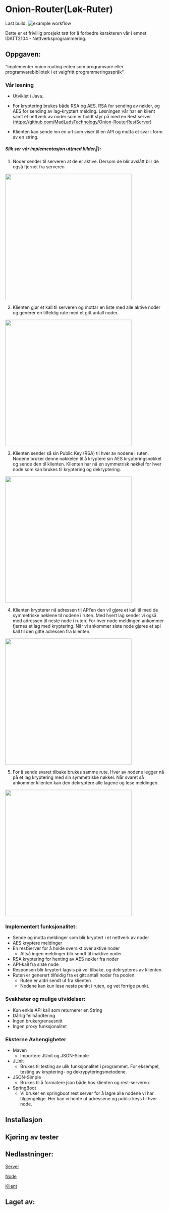 # Onion-Router(Løk-Ruter)

Last build: ![example workflow](https://github.com/MadLadsTechnology/Onion-Router/actions/workflows/maven.yml/badge.svg)

Dette er et frivillig prosjekt tatt for å forbedre karakteren vår i emnet IDATT2104 - Nettverksprogrammering.

## Oppgaven:
"Implementer onion routing enten som programvare eller programvarebibliotek i et valgfritt programmeringsspråk"

### Vår løsning

- Utviklet i  Java.

- For kryptering brukes både RSA og AES. RSA for sending av nøkler, og AES for sending av lag-kryptert melding.
Løsningen vår har en klient samt et nettverk av noder som er holdt styr på med en Rest server (https://github.com/MadLadsTechnology/Onion-RouterRestServer)

- Klienten kan sende inn en url som viser til en API og motta et svar i form av en string.

##### Slik ser vår implementasjon ut(med bilder🥵):

1. Noder sender til serveren at de er aktive. Dersom de blir avslått blir de også fjernet fra serveren 
 <img src="https://user-images.githubusercontent.com/70323886/159466951-373fc490-d940-4092-9fbd-faab83ef55ab.PNG" width="400" />

2. Klienten gjør et kall til serveren og mottar en liste med alle aktive noder og generer en tilfeldig rute med et gitt antall noder.
 <img src="https://user-images.githubusercontent.com/70323886/159466961-8bb9378b-4c0c-40c8-8e4e-20a940ee340f.PNG" width="400" />

3. Klienten sender så sin Public Key (RSA) til hver av nodene i ruten. Nodene bruker denne nøkkelen til å kryptere sin AES krypteringsnøkkel og sende den til klienten. Klienten har nå en symmetrisk nøkkel for hver node som kan brukes til kryptering og dekryptering.
<img src="https://user-images.githubusercontent.com/70323886/159466965-15d83313-851f-474b-b868-c69bf61c4847.PNG" width="400" />

4. Klienten krypterer nå adressen til API’en den vil gjøre et kall til med de symmetriske nøklene til nodene i ruten. Med hvert lag sender vi også med adressen til neste node i ruten. For hver node meldingen ankommer fjernes et lag med kryptering. Når vi ankommer siste node gjøres et api kall til den gitte adressen fra klienten.
<img src="https://user-images.githubusercontent.com/70323886/159466968-e48bd0d8-6a75-4aab-9a95-8a767389c0d3.PNG" width="400" />

5. For å sende svaret tilbake brukes samme rute. Hver av nodene legger nå på et lag kryptering med sin symmetriske nøkkel. Når svaret så ankommer klienten kan den dekryptere alle lagene og lese meldingen.
<img src="https://user-images.githubusercontent.com/70323886/159466970-fc407c1e-92e2-4028-8a9f-5f655eb62a9a.PNG" width="400" />

### Implementert funksjonalitet:
- Sende og motta meldinger som blir kryptert i et nettverk av noder
- AES kryptere meldinger
- En restServer for å holde oversikt over aktive noder
  - Altså ingen meldinger blir sendt til inaktive noder
- RSA kryptering for henting av AES nøkler fra noder
- API-kall fra siste node
- Responsen blir kryptert lagvis på vei tilbake, og dekrypteres av klienten.
- Ruten er generert tilfeldig fra et gitt antall noder fra poolen.
  - Ruten er aldri sendt ut fra klienten
  - Nodene kan kun lese neste punkt i ruten, og vet forrige punkt. 


### Svakheter og mulige utvidelser:
- Kun enkle API kall som returnerer en String
- Dårlig feilhåndtering
- Ingen brukergrensesnitt
- Ingen proxy funksjonalitet

### Eksterne Avhengigheter
- Maven
  - Importere JUnit og JSON-Simple
- JUnit
  - Brukes til testing av ulik funksjonalitet i programmet. For eksempel,  testing av kryptering- og dekrypyteringsmetodene.
- JSON-Simple
  - Brukes til å formatere json både hos klienten og rest-serveren.
- SpringBoot
  - Vi bruker en springboot rest server for å lagre alle nodene vi har tilgjengelige. Her kan vi hente ut adressene og public keys til hver node. 



## Installasjon

## Kjøring av tester

## Nedlastninger:

[Server](https://drive.google.com/file/d/11oPSGgrD7euX7Gd3Vi7d7JOvaoXATFlu/view?usp=sharing)

[Node](https://drive.google.com/file/d/1SF11X4rKvyfakynLaX-m0tSH-ZNS7VSY/view?usp=sharing)

[Klient](https://drive.google.com/file/d/1ra5Kxe1bR9RbT4D2TnwZ3wDKiVPwFYFA/view?usp=sharing)

## Laget av:
